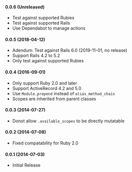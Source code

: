 #### 0.0.6 (Unreleased)

* Test against supported Rubies
* Test against supported Rails
* Use Dependabot to manage actions

#### 0.0.5 (2018-04-12)

* Adendum: Test against Rails 6.0 (2019-11-01, no release)
* Support Rails 4.2 to 5.2
* Only test against supported Rubies

#### 0.0.4 (2016-09-01)
* Only support Ruby 2.0 and later
* Support ActiveRecord 4.2 and 5.0
* Use `Module.prepend` instead of `alias_method_chain`
* Scopes are inherited from parent classes

#### 0.0.3 (2014-07-27)
* Donot allow `.available_scopes` to be directly mutatable

#### 0.0.2 (2014-07-08)
* Fixed compatability for Ruby 2.0

#### 0.0.1 (2014-07-03)
* Initial Release
